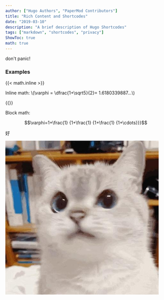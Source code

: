 ```yaml
---
author: ["Hugo Authors", "PaperMod Contributors"]
title: "Rich Content and Shortcodes"
date: "2019-03-10"
description: "A brief description of Hugo Shortcodes"
tags: ["markdown", "shortcodes", "privacy"]
ShowToc: true
math: true
---
```


don't panic!

### Examples

{{< math.inline >}}

<p>
Inline math: \(\varphi = \dfrac{1+\sqrt5}{2}= 1.6180339887…\)
</p>
{{</ math.inline >}}

Block math:

$$\varphi=1+\frac{1} {1+\frac{1} {1+\frac{1} {1+\cdots}}}$$

好

![cat](images/cat.jpg#center)
